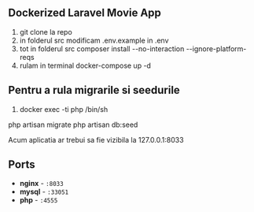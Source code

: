 ## Dockerized Laravel Movie App

1. git clone la repo
2. in folderul src modificam .env.example in .env
3. tot in folderul src composer install --no-interaction --ignore-platform-reqs
4. rulam in terminal docker-compose up -d


## Pentru a rula migrarile si seedurile
1. docker exec -ti php /bin/sh

php artisan migrate
php artisan db:seed

Acum aplicatia ar trebui sa fie vizibila la 127.0.0.1:8033

## Ports

- **nginx** - `:8033`
- **mysql** - `:33051`
- **php** - `:4555`

